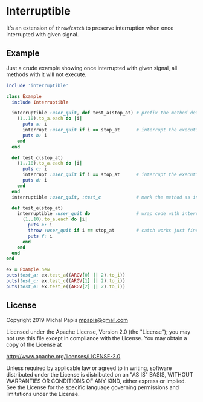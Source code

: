# Interruptible

It's an extension of `throw`/`catch` to preserve interruption when once interrupted with given signal.

## Example

Just a crude example showing once interrupted with given signal, all methods with it will not execute.

```ruby
include 'interruptible'

class Example
  include Interruptible

  interruptible :user_quit, def test_a(stop_at) # prefix the method definition
    (1..10).to_a.each do |i|
      puts a: i
      interrupt :user_quit if i == stop_at      # interrupt the execution
      puts b: i
    end
  end

  def test_c(stop_at)
    (1..10).to_a.each do |i|
      puts c: i
      interrupt :user_quit if i == stop_at      # interrupt the execution
      puts d: i
    end
  end
  interruptible :user_quit, :test_c             # mark the method as interruptible

  def test_e(stop_at)
    interruptible :user_quit do                 # wrap code with interruptible
      (1..10).to_a.each do |i|
        puts e: i
        throw :user_quit if i == stop_at        # catch works just fine too
        puts f: i
      end
    end
  end
end

ex = Example.new
puts(test_a: ex.test_a((ARGV[0] || 2).to_i))
puts(test_c: ex.test_c((ARGV[1] || 2).to_i))
puts(test_e: ex.test_e((ARGV[2] || 2).to_i))
```

## License

Copyright 2019 Michal Papis <mpapis@gmail.com>

Licensed under the Apache License, Version 2.0 (the "License");
you may not use this file except in compliance with the License.
You may obtain a copy of the License at

http://www.apache.org/licenses/LICENSE-2.0

Unless required by applicable law or agreed to in writing, software
distributed under the License is distributed on an "AS IS" BASIS,
WITHOUT WARRANTIES OR CONDITIONS OF ANY KIND, either express or implied.
See the License for the specific language governing permissions and
limitations under the License.
